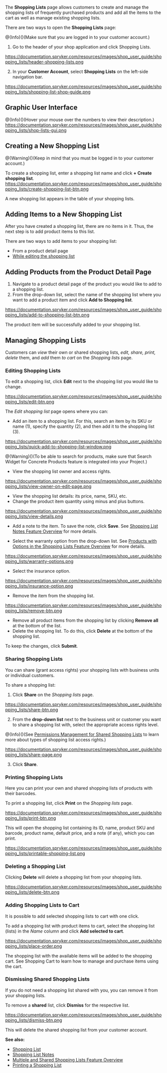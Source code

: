 The **Shopping Lists** page allows customers to create and manage the shopping lists of frequently purchased products and add all the items to the cart as well as manage existing shopping lists. 

There are two ways to open the **Shopping Lists** page:

@(Info)()(Make sure that you are logged in to your customer account.)

1. Go to the header of your shop application and click Shopping Lists.

https://documentation.spryker.com/resources/images/shop_user_guide/shopping_lists/header-shopping-lists.png

2. In your **Customer Account**, select **Shopping Lists** on the left-side navigation bar. 

https://documentation.spryker.com/resources/images/shop_user_guide/shopping_lists/shopping-list-shop-guide.png

## Graphic User Interface

@(Info)()(Hover your mouse over the numbers to view their description.)
https://documentation.spryker.com/resources/images/shop_user_guide/shopping_lists/shop-lists-gui.png

## Creating a New Shopping List

@(Warning)()(Keep in mind that you must be logged in to your customer account.)

To create a shopping list, enter a shopping list name and click **+ Create shopping list**. 
https://documentation.spryker.com/resources/images/shop_user_guide/shopping_lists/create-shopping-list-btn.png

A new shopping list appears in the table of your shopping lists.

## Adding Items to a New Shopping List

After you have created a shopping list, there are no items in it. Thus, the next step is to add product items to this list.

There are two ways to add items to your shopping list:

* From a product detail page
* <a href="#edit">While editing the shopping list</a>

## Adding Products from the Product Detail Page

1. Navigate to a product detail page of the product you would like to add to a shopping list.
2. From the drop-down list, select the name of the shopping list where you want to add a product item and click **Add to Shopping list**. 

https://documentation.spryker.com/resources/images/shop_user_guide/shopping_lists/add-to-shopping-list-btn.png

The product item will be successfully added to your shopping list. 

## Managing Shopping Lists

Customers can _view_ their own or shared shopping lists, _edit, share, print, delete_ them, and _add_ them _to cart_ on the _Shopping lists_ page.

<a name="edit"></a> 

### Editing Shopping Lists

To edit a shopping list, click **Edit** next to the shopping list you would like to change.

https://documentation.spryker.com/resources/images/shop_user_guide/shopping_lists/edit-btn.png

The _Edit shopping list_ page opens where you can:

* Add an item to a shopping list. For this, search an item by its SKU or name (1), specify the quantity (2), and then add it to the shopping list (3).

https://documentation.spryker.com/resources/images/shop_user_guide/shopping_lists/quick-add-to-shopping-list-window.png

@(Warning)()(To be able to search for products, make sure that Search Widget for Concrete Products feature is integrated into your Project.)

* View the shopping list owner and access rights.

https://documentation.spryker.com/resources/images/shop_user_guide/shopping_lists/view-owner-on-edit-page.png

* View the shopping list details: its price, name, SKU, etc.
* Change the product item quantity using minus and plus buttons.

https://documentation.spryker.com/resources/images/shop_user_guide/shopping_lists/view-details.png

* Add a note to the item. To save the note, click **Save**. See [Shopping List Notes Feature Overview](https://docs.demo-spryker.com/v1/docs/shopping-list-notes-overview) for more details.

* Select the warranty option from the drop-down list. See [Products with Options in the Shopping Lists Feature Overview](https://documentation.spryker.com/capabilities/shopping_list/products_with_options/product-options-in-shopping-lists-overview.htm) for more details.

https://documentation.spryker.com/resources/images/shop_user_guide/shopping_lists/warranty-options.png

* Select the insurance option.

https://documentation.spryker.com/resources/images/shop_user_guide/shopping_lists/insurance-option.png

* Remove the item from the shopping list.

https://documentation.spryker.com/resources/images/shop_user_guide/shopping_lists/remove-btn.png

* Remove all product items from the shopping list by clicking **Remove all** at the bottom of the list.
* Delete the shopping list. To do this, click **Delete** at the bottom of the shopping list.

To keep the changes, click **Submit**.

### Sharing Shopping Lists

You can share (grant access rights) your shopping lists with business units or individual customers.

To share a shopping list:

1.  Click **Share** on the _Shopping lists_ page. 

https://documentation.spryker.com/resources/images/shop_user_guide/shopping_lists/share-btn.png

2. From the **drop-down list** next to the business unit or customer you want to share a shopping list with, select the appropriate access rights level.

@(Info)()(See [Permissions Management for Shared Shopping Lists](https://docs.demo-spryker.com/v1/docs/printing-shopping-list) to learn more about types of shopping list access rights.)

https://documentation.spryker.com/resources/images/shop_user_guide/shopping_lists/share-page.png

3. Click **Share**.

### Printing Shopping Lists

Here you can print your own and shared shopping lists of products with their barcodes.

To print a shopping list, click **Print** on the _Shopping lists_ page.

https://documentation.spryker.com/resources/images/shop_user_guide/shopping_lists/print-btn.png

This will open the shopping list containing its ID, name, product SKU and barcode, product name, default price, and a note (if any), which you can print.

https://documentation.spryker.com/resources/images/shop_user_guide/shopping_lists/printable-shopping-list.png

### Deleting a Shopping List

Clicking **Delete** will delete a shopping list from your shopping lists.

https://documentation.spryker.com/resources/images/shop_user_guide/shopping_lists/delete-btn.png

### Adding Shopping Lists to Cart

It is possible to add selected shopping lists to cart with one click.

To add a shopping list with product items to cart, select the shopping list (lists) in the _Name_ column and click **Add selected to cart**.

https://documentation.spryker.com/resources/images/shop_user_guide/shopping_lists/place-order.png

The shopping list with the available items will be added to the shopping cart. See Shopping Cart to learn how to manage and purchase items using the cart.

### Dismissing Shared Shopping Lists

If you do not need a shopping list shared with you, you can remove it from your shopping lists.

To remove a **shared** list, click **Dismiss** for the respective list.

https://documentation.spryker.com/resources/images/shop_user_guide/shopping_lists/dismiss-btn.png

This will delete the shared shopping list from your customer account.


**See also:**

*    [Shopping List](https://docs.demo-spryker.com/v1/docs/shopping-list)
*    [Shopping List Notes](https://docs.demo-spryker.com/v1/docs/shopping-list-notes)
*    [Multiple and Shared Shopping Lists Feature Overview](https://docs.demo-spryker.com/v1/docs/printing-shopping-list)
*    [Printing a Shopping List](https://docs.demo-spryker.com/v1/docs/printing-a-shopping-list)




